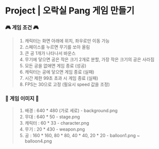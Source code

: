 # Project | 오락실 Pang 게임 만들기

### 🎮 게임 조건 🎮

> 1. 캐릭터는 화면 아래에 위치, 좌우로만 이동 가능
> 2. 스페이스를 누르면 무기를 쏘아 올림
> 3. 큰 공 1개가 나타나서 바운스
> 4. 무기에 닿으면 공은 작은 크기 2개로 분할, 가장 작은 크기의 공은 사라짐
> 5. 모든 공을 없애면 게임 종료 (성공)
> 6. 캐릭터는 공에 닿으면 게임 종료 (실패)
> 7. 시간 제한 99초 초과 시 게임 종료 (실패)
> 8. FPS는 30으로 고정 (필요시 speed 값을 조정)

### 👾 게임 이미지 👾

> 1. 배경 : 640 * 480 (가로 세로) - background.png
> 2. 무대 : 640 * 50 - stage.png
> 3. 캐릭터 : 60 * 33 - character.png
> 4. 무기 : 20 * 430 - weapon.png
> 5. 공 : 160 * 160, 80 * 80, 40 * 40, 20 * 20 - balloon1.png ~ balloon4.png
